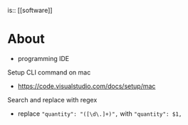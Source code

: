is:: [[software]]

# About
- programming IDE

Setup CLI command on mac
- https://code.visualstudio.com/docs/setup/mac

Search and replace with regex
- replace `"quantity": "([\d\.]+)",` with `"quantity": $1,`
